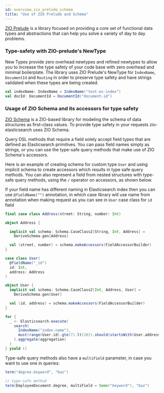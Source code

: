 ```yaml
---
id: overview_zio_prelude_schema
title: "Use of ZIO Prelude and Schema"
---
```


[ZIO Prelude](https://zio.github.io/zio-prelude/docs/overview/overview_index) is a library focused on providing a core set of functional data types and abstractions that can help you solve a variety of day to day problems.

### Type-safety with ZIO-prelude's NewType

New Types provide zero overhead newtypes and refined newtypes to allow you to increase the type safety of your code base with zero overhead and minimal boilerplate.
The library uses ZIO Prelude's NewType for `IndexName`, `DocumentId` and `Routing` in order to preserve type safety and have strings validated when these types are being created.

```scala
val indexName: IndexName = IndexName("test-es-index")
val docId: DocumentId = DocumentId("document-id")
```

### Usage of ZIO Schema and its accessors for type safety

[ZIO Schema](https://zio.dev/zio-schema/) is a ZIO-based library for modeling the schema of data structures as first-class values.
To provide type safety in your requests zio-elasticsearch uses ZIO Schema.

Query DSL methods that require a field solely accept field types that are defined as Elasticsearch primitives.
You can pass field names simply as strings, or you can use the type-safe query methods that make use of ZIO Schema's accessors.

Here is an example of creating schema for custom type `User` and using implicit schema to create accessors which results in type safe query methods.
You can also represent a field from nested structures with type-safe query methods, using the `/` operator on accessors, as shown below.

If your field name has different naming in Elasticsearch index then you can use `@fieldName("")` annotation, in which case library
will use name from annotation when making request as you can see in `User` case class for `id` field

```scala
final case class Address(street: String, number: Int)

object Address {

  implicit val schema: Schema.CaseClass2[String, Int, Address] =
    DeriveSchema.gen[Address]

  val (street, number) = schema.makeAccessors(FieldAccessorBuilder)
}

case class User(
  @fieldName("_id")
  id: Int,
  address: Address
)

object User {
  implicit val schema: Schema.CaseClass2[Int, Address, User] =
    DeriveSchema.gen[User]

  val (id, address) = schema.makeAccessors(FieldAccessorBuilder)
}

for {
  _ <- Elasticsearch.execute(
    search(
      IndexName("index-name"),
      must(range(User.id).gte(7).lt(10)).should(startsWith(User.address / Address.street, "ZIO"))
    ).aggregate(aggregation)
  )
} yield ()
```

Type-safe query methods also have a `multiField` parameter, in case you want to use one in queries:

```scala
term("degree.keyword", "baz")

// type-safe method
term(EmployeeDocument.degree, multiField = Some("keyword"), "baz")
```
